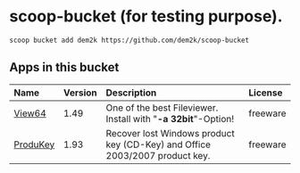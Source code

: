 # scoop-bucket (for testing purpose).

`scoop bucket add dem2k https://github.com/dem2k/scoop-bucket`

## Apps in this bucket

| Name | Version | Description | License |
| :--- | :--- | :--- | :--- |
| [View64](https://wincmd.ru/plugring/view64.html)                     | 1.49 | One of the best Fileviewer. Install with "**-a 32bit**"-Option! | freeware |
| [ProduKey](https://www.nirsoft.net/utils/product_cd_key_viewer.html) | 1.93 | Recover lost Windows product key (CD-Key) and Office 2003/2007 product key.  | freeware |
